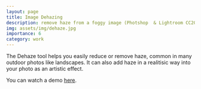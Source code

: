 ```yaml
---
layout: page
title: Image Dehazing
description: remove haze from a foggy image (Photshop  & Lightroom CC2016)
img: assets/img/dehaze.jpg
importance: 6
category: work
---
```


The Dehaze tool helps you easily reduce or remove haze, common in many outdoor photos
like landscapes. It can also add haze in a realitisic way into your photo as an artistic effect.  

You can watch a demo [here](https://www.google.com/url?sa=t&rct=j&q=&esrc=s&source=web&cd=11&cad=rja&uact=8&ved=0CFUQtwIwCg&url=http%3A%2F%2Fwww.youtube.com%2Fwatch%3Fv%3DQhM2br4InHw&ei=IUyCVd7zBMnaoATxppLQBw&usg=AFQjCNFBN9Ito_1UPE1A4ygRtXgwnM_m7w&sig2=7qpThHWi9Uq8x_rOenPmGA&bvm=bv.96042044,d.cGU).